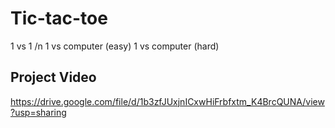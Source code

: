 # Tic-tac-toe
1 vs 1 /n
1 vs computer (easy)
1 vs computer (hard)
## Project Video
https://drive.google.com/file/d/1b3zfJUxjnICxwHiFrbfxtm_K4BrcQUNA/view?usp=sharing

